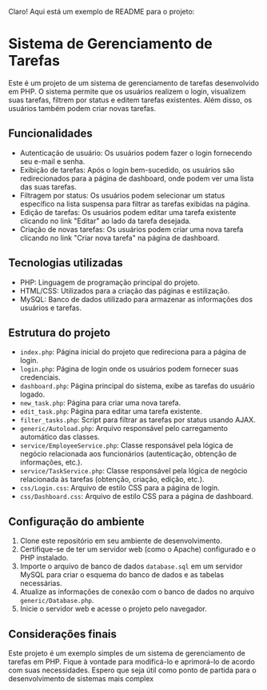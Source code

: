Claro! Aqui está um exemplo de README para o projeto:

# Sistema de Gerenciamento de Tarefas

Este é um projeto de um sistema de gerenciamento de tarefas desenvolvido em PHP. O sistema permite que os usuários realizem o login, visualizem suas tarefas, filtrem por status e editem tarefas existentes. Além disso, os usuários também podem criar novas tarefas.

## Funcionalidades

- Autenticação de usuário: Os usuários podem fazer o login fornecendo seu e-mail e senha.
- Exibição de tarefas: Após o login bem-sucedido, os usuários são redirecionados para a página de dashboard, onde podem ver uma lista das suas tarefas.
- Filtragem por status: Os usuários podem selecionar um status específico na lista suspensa para filtrar as tarefas exibidas na página.
- Edição de tarefas: Os usuários podem editar uma tarefa existente clicando no link "Editar" ao lado da tarefa desejada.
- Criação de novas tarefas: Os usuários podem criar uma nova tarefa clicando no link "Criar nova tarefa" na página de dashboard.

## Tecnologias utilizadas

- PHP: Linguagem de programação principal do projeto.
- HTML/CSS: Utilizados para a criação das páginas e estilização.
- MySQL: Banco de dados utilizado para armazenar as informações dos usuários e tarefas.

## Estrutura do projeto

- `index.php`: Página inicial do projeto que redireciona para a página de login.
- `login.php`: Página de login onde os usuários podem fornecer suas credenciais.
- `dashboard.php`: Página principal do sistema, exibe as tarefas do usuário logado.
- `new_task.php`: Página para criar uma nova tarefa.
- `edit_task.php`: Página para editar uma tarefa existente.
- `filter_tasks.php`: Script para filtrar as tarefas por status usando AJAX.
- `generic/Autoload.php`: Arquivo responsável pelo carregamento automático das classes.
- `service/EmployeeService.php`: Classe responsável pela lógica de negócio relacionada aos funcionários (autenticação, obtenção de informações, etc.).
- `service/TaskService.php`: Classe responsável pela lógica de negócio relacionada às tarefas (obtenção, criação, edição, etc.).
- `css/Login.css`: Arquivo de estilo CSS para a página de login.
- `css/Dashboard.css`: Arquivo de estilo CSS para a página de dashboard.

## Configuração do ambiente

1. Clone este repositório em seu ambiente de desenvolvimento.
2. Certifique-se de ter um servidor web (como o Apache) configurado e o PHP instalado.
3. Importe o arquivo de banco de dados `database.sql` em um servidor MySQL para criar o esquema do banco de dados e as tabelas necessárias.
4. Atualize as informações de conexão com o banco de dados no arquivo `generic/Database.php`.
5. Inicie o servidor web e acesse o projeto pelo navegador.

## Considerações finais

Este projeto é um exemplo simples de um sistema de gerenciamento de tarefas em PHP. Fique à vontade para modificá-lo e aprimorá-lo de acordo com suas necessidades. Espero que seja útil como ponto de partida para o desenvolvimento de sistemas mais complex
